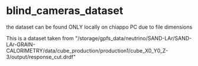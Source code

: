 # blind_cameras_dataset

the dataset can be found ONLY locally on chiappo PC due to file dimensions

This is a dataset taken from "/storage/gpfs_data/neutrino/SAND-LAr/SAND-LAr-GRAIN-CALORIMETRY/data/cube_production/production1/cube_X0_Y0_Z-3/output/response_cut.drdf"
